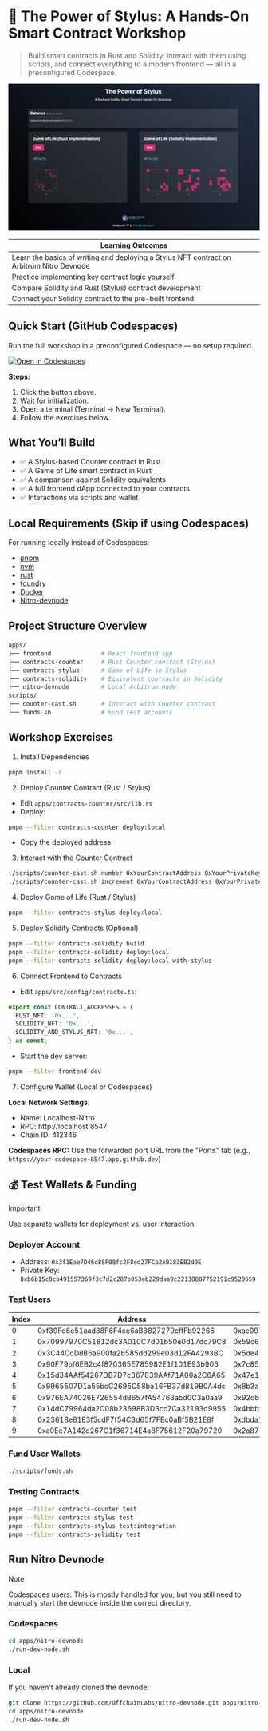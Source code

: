# 🚀 The Power of Stylus: A Hands-On Smart Contract Workshop

> Build smart contracts in Rust and Solidity, interact with them using scripts, and connect everything to a modern frontend — all in a preconfigured Codespace.

![cover](./workshop-cover.png)

| Learning Outcomes |
|---|
| Learn the basics of writing and deploying a Stylus NFT contract on Arbitrum Nitro Devnode |
| Practice implementing key contract logic yourself |
| Compare Solidity and Rust (Stylus) contract development |
| Connect your Solidity contract to the pre-built frontend |

## Quick Start (GitHub Codespaces)

Run the full workshop in a preconfigured Codespace — no setup required.

[![Open in Codespaces](https://img.shields.io/badge/Open%20in-GitHub%20Codespaces-blue?logo=github&logoColor=white&style=for-the-badge)](https://codespaces.new/ArbitrumFoundation/stylus-workshop-gol/tree/master)

**Steps:**
1. Click the button above.
2. Wait for initialization.
3. Open a terminal (Terminal → New Terminal).
4. Follow the exercises below.

## What You’ll Build

- ✅ A Stylus-based Counter contract in Rust  
- ✅ A Game of Life smart contract in Rust  
- ✅ A comparison against Solidity equivalents  
- ✅ A full frontend dApp connected to your contracts  
- ✅ Interactions via scripts and wallet

## Local Requirements (Skip if using Codespaces)

For running locally instead of Codespaces:

- [pnpm](https://pnpm.io/installation)
- [nvm](https://github.com/nvm-sh/nvm#installing-and-updating)
- [rust](https://rustup.rs/)
- [foundry](https://book.getfoundry.sh/getting-started/installation)
- [Docker](https://www.docker.com/products/docker-desktop/)
- [Nitro-devnode](https://github.com/OffchainLabs/nitro-devnode?tab=readme-ov-file#usage)

## Project Structure Overview

```bash
apps/
├── frontend              # React frontend app
├── contracts-counter     # Rust Counter contract (Stylus)
├── contracts-stylus      # Game of Life in Stylus
├── contracts-solidity    # Equivalent contracts in Solidity
├── nitro-devnode         # Local Arbitrum node
scripts/
├── counter-cast.sh       # Interact with Counter contract
└── funds.sh              # Fund test accounts
```

## Workshop Exercises

1. Install Dependencies

```bash
pnpm install -r
```

2. Deploy Counter Contract (Rust / Stylus)

* Edit `apps/contracts-counter/src/lib.rs`
* Deploy:
```bash
pnpm --filter contracts-counter deploy:local
```
* Copy the deployed address

3. Interact with the Counter Contract
```bash
./scripts/counter-cast.sh number 0xYourContractAddress 0xYourPrivateKey
./scripts/counter-cast.sh increment 0xYourContractAddress 0xYourPrivateKey
```

4. Deploy Game of Life (Rust / Stylus)
```bash
pnpm --filter contracts-stylus deploy:local
```

5. Deploy Solidity Contracts (Optional)
```bash
pnpm --filter contracts-solidity build
pnpm --filter contracts-solidity deploy:local
pnpm --filter contracts-solidity deploy:local-with-stylus
```

6. Connect Frontend to Contracts

* Edit `apps/src/config/contracts.ts`: 

```ts
export const CONTRACT_ADDRESSES = {
  RUST_NFT: '0x...',
  SOLIDITY_NFT: '0x...',
  SOLIDITY_AND_STYLUS_NFT: '0x...',
} as const;
```

* Start the dev server:
```bash
pnpm --filter frontend dev
```

7. Configure Wallet (Local or Codespaces)

**Local Network Settings:**
- Name: Localhost-Nitro
- RPC: http://localhost:8547
- Chain ID: 412346

**Codespaces RPC:**
Use the forwarded port URL from the "Ports" tab (e.g., `https://your-codespace-8547.app.github.dev`)

## 💰 Test Wallets & Funding

> [!IMPORTANT]  
> Use separate wallets for deployment vs. user interaction.

### Deployer Account

* Address: `0x3f1Eae7D46d88F08fc2F8ed27FCb2AB183EB2d0E`
* Private Key: `0xb6b15c8cb491557369f3c7d2c287b053eb229daa9c22138887752191c9520659`

### Test Users

| Index  | Address | Private Key |
| ------------- | ------------- | ----------- |
| 0  | 0xf39Fd6e51aad88F6F4ce6aB8827279cffFb92266 | 0xac0974bec39a17e36ba4a6b4d238ff944bacb478cbed5efcae784d7bf4f2ff80
| 1  | 0x70997970C51812dc3A010C7d01b50e0d17dc79C8 | 0x59c6995e998f97a5a0044966f0945389dc9e86dae88c7a8412f4603b6b78690d
| 2  | 0x3C44CdDdB6a900fa2b585dd299e03d12FA4293BC | 0x5de4111afa1a4b94908f83103eb1f1706367c2e68ca870fc3fb9a804cdab365a
| 3  | 0x90F79bf6EB2c4f870365E785982E1f101E93b906 | 0x7c852118294e51e653712a81e05800f419141751be58f605c371e15141b007a6
| 4  | 0x15d34AAf54267DB7D7c367839AAf71A00a2C6A65 | 0x47e179ec197488593b187f80a00eb0da91f1b9d0b13f8733639f19c30a34926a
| 5  | 0x9965507D1a55bcC2695C58ba16FB37d819B0A4dc | 0x8b3a350cf5c34c9194ca85829a2df0ec3153be0318b5e2d3348e872092edffba
| 6  | 0x976EA74026E726554dB657fA54763abd0C3a0aa9 | 0x92db14e403b83dfe3df233f83dfa3a0d7096f21ca9b0d6d6b8d88b2b4ec1564e
| 7  | 0x14dC79964da2C08b23698B3D3cc7Ca32193d9955 | 0x4bbbf85ce3377467afe5d46f804f221813b2bb87f24d81f60f1fcdbf7cbf4356
| 8  | 0x23618e81E3f5cdF7f54C3d65f7FBc0aBf5B21E8f | 0xdbda1821b80551c9d65939329250298aa3472ba22feea921c0cf5d620ea67b97
| 9  | 0xa0Ee7A142d267C1f36714E4a8F75612F20a79720 | 0x2a871d0798f97d79848a013d4936a73bf4cc922c825d33c1cf7073dff6d409c6

### Fund User Wallets

```bash
./scripts/funds.sh
```

### Testing Contracts

```bash
pnpm --filter contracts-counter test
pnpm --filter contracts-stylus test
pnpm --filter contracts-stylus test:integration
pnpm --filter contracts-solidity test
```

## Run Nitro Devnode

> [!NOTE]  
> Codespaces users: This is mostly handled for you, but you still need to manually start the devnode inside the correct directory.

### Codespaces

```bash
cd apps/nitro-devnode
./run-dev-node.sh
```

### Local

If you haven't already cloned the devnode:

```bash
git clone https://github.com/OffchainLabs/nitro-devnode.git apps/nitro-devnode
cd apps/nitro-devnode
./run-dev-node.sh
```